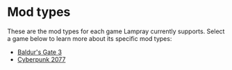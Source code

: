 # Mod types

These are the mod types for each game Lampray currently supports. Select a game below to learn more about its specific mod types:

- [Baldur's Gate 3](./baldurs-gate-3.md)
- [Cyberpunk 2077](./cyberpunk-2077.md)
